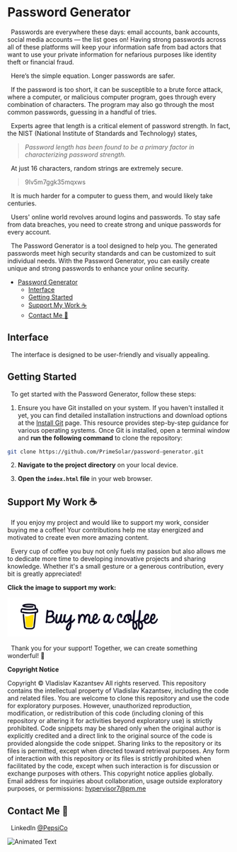 # Password Generator

&nbsp;&nbsp;Passwords are everywhere these days: email accounts, bank accounts, social media accounts&nbsp;&mdash; the list goes on! Having strong passwords across all of these platforms will keep your information safe from bad actors that want to use your private information for nefarious purposes like identity theft or financial fraud.

&nbsp;&nbsp;Here’s the simple equation. Longer passwords are safer.

&nbsp;&nbsp;If the password is too short, it can be susceptible to a brute force attack, where a computer, or malicious computer program, goes through every combination of characters. The program may also go through the most common passwords, guessing in a handful of tries.

&nbsp;&nbsp;Experts agree that length is a critical element of password strength. In fact, the NIST (National Institute of Standards and Technology) states,

> _Password length has been found to be a primary factor in characterizing password strength._

&nbsp;&nbsp;At just 16 characters, random strings are extremely secure.

> 9lv5m7ggk35mqxws

&nbsp;&nbsp;It is much harder for a computer to guess them, and would likely take centuries.

&nbsp;&nbsp;Users' online world revolves around logins and passwords. To stay safe from data breaches, you need to create strong and unique passwords for every account.

&nbsp;&nbsp;The Password Generator is a tool designed to help you. The generated passwords meet high security standards and can be customized to suit individual needs. With the Password Generator, you can easily create unique and strong passwords to enhance your online security.

- [Password Generator](#password-generator)
  - [Interface](#interface)
  - [Getting Started](#getting-started)
  - [Support My Work ☕](#support-my-work-)
  - [Contact Me 💬](#contact-me-)

## Interface

&nbsp;&nbsp;The interface is designed to be user-friendly and visually appealing.

## Getting Started

&nbsp;&nbsp;To get started with the Password Generator, follow these steps:

1. Ensure you have Git installed on your system. If you haven't installed it yet, you can find detailed installation instructions and download options at the <a href="https://github.com/git-guides/install-git" target="blank" rel="noopener noreferrer">Install Git</a> page. This resource provides step-by-step guidance for various operating systems. Once Git is installed, open a terminal window and **run the following command** to clone the repository:

```bash
git clone https://github.com/PrimeSolar/password-generator.git
```

2. **Navigate to the project directory** on your local device.

3. **Open the `index.html` file** in your web browser.

## Support My Work ☕

&nbsp;&nbsp;If you enjoy my project and would like to support my work, consider buying me a coffee! Your contributions help me stay energized and motivated to create even more amazing content.

&nbsp;&nbsp;Every cup of coffee you buy not only fuels my passion but also allows me to dedicate more time to developing innovative projects and sharing knowledge. Whether it's a small gesture or a generous contribution, every bit is greatly appreciated!

**Click the image to support my work:**

<a href="https://coff.ee/cocacola">
  <img src="assets/coffee.jpg" width="370" height="auto" alt="Buy Me a Coffee"/>
</a>

&nbsp;&nbsp;Thank you for your support! Together, we can create something wonderful! 💖

**Copyright Notice**

Copyright © Vladislav Kazantsev
All rights reserved.
This repository contains the intellectual property of Vladislav Kazantsev, including the code and related files.
You are welcome to clone this repository and use the code for exploratory purposes.
However, unauthorized reproduction, modification, or redistribution of this code (including cloning of this repository or altering it for activities beyond exploratory use) is strictly prohibited.
Code snippets may be shared only when the original author is explicitly credited and a direct link to the original source of the code is provided alongside the code snippet.
Sharing links to the repository or its files is permitted, except when directed toward retrieval purposes.
Any form of interaction with this repository or its files is strictly prohibited when facilitated by the code, except when such interaction is for discussion or exchange purposes with others.
This copyright notice applies globally.
Email address for inquiries about collaboration, usage outside exploratory purposes, or permissions: [hypervisor7@pm.me](mailto:hypervisor7@pm.me)

<a name="contact-me"></a>

## Contact Me 💬

&nbsp;&nbsp;LinkedIn [@PepsiCo](https://www.linkedin.com/in/PepsiCo/)

![Animated Text](https://readme-typing-svg.demolab.com/?lines=Web+Developer;Internet+Sommelier;Passionate+Athlete;Caring+Environmentalist;Human)

